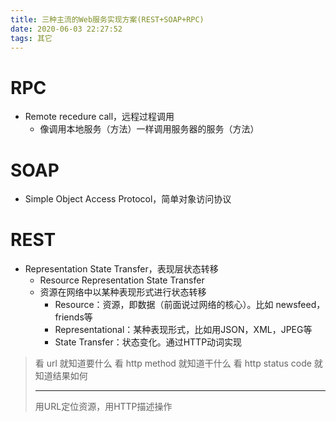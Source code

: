 ```yaml
---
title: 三种主流的Web服务实现方案(REST+SOAP+RPC)
date: 2020-06-03 22:27:52
tags: 其它
---
```


# RPC

* Remote recedure call，远程过程调用
	* 像调用本地服务（方法）一样调用服务器的服务（方法）



# SOAP

* Simple Object Access Protocol，简单对象访问协议



# REST

* Representation State Transfer，表现层状态转移
	* Resource Representation State Transfer
	* 资源在网络中以某种表现形式进行状态转移
		* Resource：资源，即数据（前面说过网络的核心）。比如 newsfeed，friends等
		* Representational：某种表现形式，比如用JSON，XML，JPEG等
		* State Transfer：状态变化。通过HTTP动词实现

> 看 url 就知道要什么
> 看 http method 就知道干什么
> 看 http status code 就知道结果如何
>
> ---
>
> 用URL定位资源，用HTTP描述操作